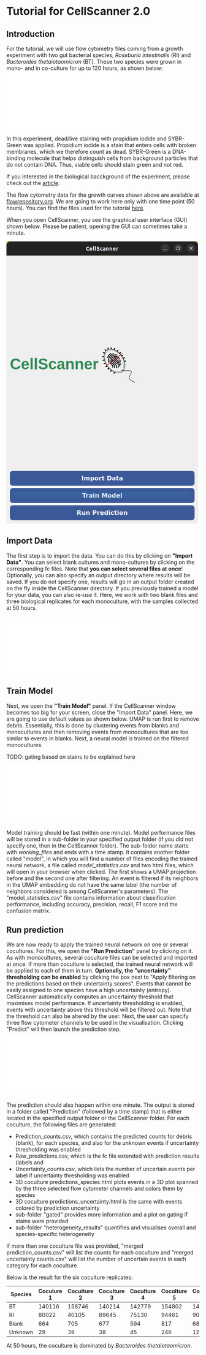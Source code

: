 # Tutorial for CellScanner 2.0

## Introduction
For the tutorial, we will use flow cytometry files coming from a growth experiment with two gut bacterial species, *Roseburia intestinalis* (RI) and *Bacteroides thetaiotaomicron* (BT). These two species were grown in mono- and in co-culture for up to 120 hours, as shown below:
![growth curves](Images/growthcurves.pdf) 

In this experiment, dead/live staining with propidium iodide and SYBR-Green was applied. Propidium iodide is a stain that enters cells with broken membranes, which we therefore count as dead. SYBR-Green is a DNA-binding molecule that helps distinguish cells from background particles that do not contain DNA. Thus, viable cells should stain green and not red.

If you interested in the biological bacckground of the experiment, please check out the [article](https://www.nature.com/articles/s41396-023-01501-1).

The flow cytometry data for the growth curves shown above are available at [flowrepository.org](https://flowrepository.org/id/FR-FCM-Z6YM).
We are going to work here only with one time point (50 hours). You can find the files used for the tutorial [here](http://msysbiology.com/documents/CellScanner/CS2TutorialFiles.zip). 
 
When you open CellScanner, you see the graphical user interface (GUI) shown below. Please be patient, opening the GUI can sometimes take a minute.

![GUI](Images/GUI.png)

## Import Data
The first step is to import the data. You can do this by clicking on **"Import Data"**. You can select blank cultures and mono-cultures by clicking on the corresponding fc files. Note that **you can select several files at once**! Optionally, you can also specify an output directory where results will be saved. If you do not specify one, results will go in an output folder created on the fly inside the CellScanner directory. If you previously trained a model for your data, you can also re-use it. Here, we work with two blank files and three biological replicates for each monoculture, with the samples collected at 50 hours. 

![import data](Images/Import_data_step.pdf) 

## Train Model
Next, we open the **"Train Model"** panel. If the CellScanner window becomes too big for your screen, close the "Import Data" panel. Here, we are going to use default values as shown below. UMAP is run first to remove debris. Essentially, this is done by clustering events from blanks and monocultures and then removing events from monocultures that are too similar to events in blanks. Next, a neural model is trained on the filtered monocultures.

TODO: gating based on stains to be explained here

![train model](Images/Train_model_step.pdf) 

Model training should be fast (within one minute). Model performance files will be stored in a sub-folder in your specified output folder (if you did not specify one, then in the CellScanner folder). The sub-folder name starts with *working_files* and ends with a time stamp. It contains another folder called "model", in which you will find a number of files encoding the trained neural network, a file called *model_statistics.csv* and two html files, which will open in your browser when clicked. The first shows a UMAP projection before and the second one after filtering. An event is filtered if its neighbors in the UMAP embedding do not have the same label (the number of neighbors considered is among CellScanner's parameters). The "model_statistics.csv" file contains information about classification performance, including accuracy, precision, recall, F1 score and the confusion matrix. 

## Run prediction
We are now ready to apply the trained neural network on one or several cocultures. For this, we open the **"Run Prediction"** panel by clicking on it. As with monocultures, several coculture files can be selected and imported at once. If more than coculture is selected, the trained neural network will be applied to each of them in turn. **Optionally, the "uncertainty" thresholding can be enabled** by clicking the box next to "Apply filtering on the predictions based on their uncertainty scores". Events that cannot be easily assigned to one species have a high uncertainty (entropy). CellScanner automatically computes an uncertainty threshold that maximises model performance. If uncertainty thresholding is enabled, events with uncertainty above this threshold will be filtered out. Note that the threshold can also be altered by the user. Next, the user can specify three flow cytometer channels to be used in the visualisation. Clicking "Predict" will then launch the prediction step. 

![train model](Images/Run_prediction_step.pdf) 

The prediction should also happen within one minute. The output is stored in a folder called "Prediction" (followed by a time stamp) that is either located in the specified output folder or the CellScanner folder.
For each coculture, the following files are generated: 

- Prediction_counts.csv, which contains the predicted counts for debris (blank), for each species, and also for the unknown events if uncertainty thresholding was enabled
- Raw_predictions.csv, which is the fc file extended with prediction results (labels and 
- Uncertainty_counts.csv, which lists the number of uncertain events per label if uncertainty thresholding was enabled
- 3D coculture predictions_species.html plots events in a 3D plot spanned by the three selected flow cytometer channels and colors them by species
- 3D coculture predictions_uncertainty.html is the same with events colored by prediction uncertainty
- sub-folder "gated" provides more information and a plot on gating if stains were provided
- sub-folder "heterogeneity_results" quantifies and visualises overall and species-specific heterogeneity 


If more than one coculture file was provided, "merged prediction_counts.csv" will list the counts for each coculture and "merged uncertainty counts.csv" will list the number of uncertain events in each category for each coculture.

Below is the result for the six coculture replicates:

| Species | Coculure 1 | Coculture 2 | Coculture 3 | Coculture 4 | Coculture 5 | Coculture 6 |
| ----------- | ----------- | ------- | ----| -----| ---- | ------ | 
| BT | 140116 | 158746 | 140214 | 142779 | 154802 | 144496
| RI | 80022 | 40105 | 89645 | 75130 | 94461 | 90365 |
| Blank | 664 | 705 | 677 | 594| 817 | 687 |
| Unknown | 29 | 39 | 38 | 45 | 246 | 127 |


At 50 hours, the coculture is dominated by *Bacteroides thetaiotaomicron*.





